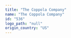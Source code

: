 ```yaml
---
title: "The Coppola Company"
name: "The Coppola Company"
id: "536"
logo_path: "null"
origin_country: "US"
---
```

